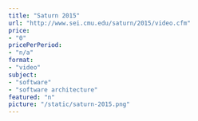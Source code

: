 ```yaml
---
title: "Saturn 2015"
url: "http://www.sei.cmu.edu/saturn/2015/video.cfm"
price: 
- "0"
pricePerPeriod: 
- "n/a"
format: 
- "video"
subject: 
- "software"
- "software architecture"
featured: "n"
picture: "/static/saturn-2015.png"
---
```

